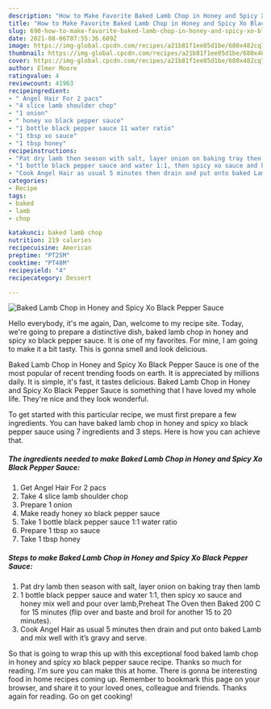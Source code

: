 ```yaml
---
description: "How to Make Favorite Baked Lamb Chop in Honey and Spicy Xo Black Pepper Sauce"
title: "How to Make Favorite Baked Lamb Chop in Honey and Spicy Xo Black Pepper Sauce"
slug: 690-how-to-make-favorite-baked-lamb-chop-in-honey-and-spicy-xo-black-pepper-sauce
date: 2021-08-06T07:55:36.609Z
image: https://img-global.cpcdn.com/recipes/a21b81f1ee85d1be/680x482cq70/baked-lamb-chop-in-honey-and-spicy-xo-black-pepper-sauce-recipe-main-photo.jpg
thumbnail: https://img-global.cpcdn.com/recipes/a21b81f1ee85d1be/680x482cq70/baked-lamb-chop-in-honey-and-spicy-xo-black-pepper-sauce-recipe-main-photo.jpg
cover: https://img-global.cpcdn.com/recipes/a21b81f1ee85d1be/680x482cq70/baked-lamb-chop-in-honey-and-spicy-xo-black-pepper-sauce-recipe-main-photo.jpg
author: Elmer Moore
ratingvalue: 4
reviewcount: 41963
recipeingredient:
- " Angel Hair For 2 pacs"
- "4 slice lamb shoulder chop"
- "1 onion"
- " honey xo black pepper sauce"
- "1 bottle black pepper sauce 11 water ratio"
- "1 tbsp xo sauce"
- "1 tbsp honey"
recipeinstructions:
- "Pat dry lamb then season with salt, layer onion on baking tray then lamb"
- "1 bottle black pepper sauce and water 1:1, then spicy xo sauce and honey mix well and pour over lamb,Preheat The Oven then Baked 200 C for 15 minutes (flip over and baste and broil for another 15 to 20 minutes)."
- "Cook Angel Hair as usual 5 minutes then drain and put onto baked Lamb and mix well with it’s gravy and serve."
categories:
- Recipe
tags:
- baked
- lamb
- chop

katakunci: baked lamb chop 
nutrition: 219 calories
recipecuisine: American
preptime: "PT25M"
cooktime: "PT48M"
recipeyield: "4"
recipecategory: Dessert

---
```



![Baked Lamb Chop in Honey and Spicy Xo Black Pepper Sauce](https://img-global.cpcdn.com/recipes/a21b81f1ee85d1be/680x482cq70/baked-lamb-chop-in-honey-and-spicy-xo-black-pepper-sauce-recipe-main-photo.jpg)

Hello everybody, it's me again, Dan, welcome to my recipe site. Today, we're going to prepare a distinctive dish, baked lamb chop in honey and spicy xo black pepper sauce. It is one of my favorites. For mine, I am going to make it a bit tasty. This is gonna smell and look delicious.

Baked Lamb Chop in Honey and Spicy Xo Black Pepper Sauce is one of the most popular of recent trending foods on earth. It is appreciated by millions daily. It is simple, it's fast, it tastes delicious. Baked Lamb Chop in Honey and Spicy Xo Black Pepper Sauce is something that I have loved my whole life. They're nice and they look wonderful.




To get started with this particular recipe, we must first prepare a few ingredients. You can have baked lamb chop in honey and spicy xo black pepper sauce using 7 ingredients and 3 steps. Here is how you can achieve that.

<!--inarticleads1-->

##### The ingredients needed to make Baked Lamb Chop in Honey and Spicy Xo Black Pepper Sauce:

1. Get  Angel Hair For 2 pacs
1. Take 4 slice lamb shoulder chop
1. Prepare 1 onion
1. Make ready  honey xo black pepper sauce
1. Take 1 bottle black pepper sauce 1:1 water ratio
1. Prepare 1 tbsp xo sauce
1. Take 1 tbsp honey




<!--inarticleads2-->

##### Steps to make Baked Lamb Chop in Honey and Spicy Xo Black Pepper Sauce:

1. Pat dry lamb then season with salt, layer onion on baking tray then lamb
1. 1 bottle black pepper sauce and water 1:1, then spicy xo sauce and honey mix well and pour over lamb,Preheat The Oven then Baked 200 C for 15 minutes (flip over and baste and broil for another 15 to 20 minutes).
1. Cook Angel Hair as usual 5 minutes then drain and put onto baked Lamb and mix well with it’s gravy and serve.




So that is going to wrap this up with this exceptional food baked lamb chop in honey and spicy xo black pepper sauce recipe. Thanks so much for reading. I'm sure you can make this at home. There is gonna be interesting food in home recipes coming up. Remember to bookmark this page on your browser, and share it to your loved ones, colleague and friends. Thanks again for reading. Go on get cooking!
